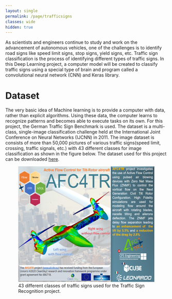 ```yaml
---
layout: single
permalink: /page/trafficsigns
classes: wide
hidden: true    
---
```




As scientists and engineers continue to study and work on the advancement of autonomous vehicles, one of the challenges is to identify road signs like speed limit signs, stop signs, yield signs, etc. Traffic sign classification is the process of identifying different types of traffic signs. In this Deep Learning project, a computer model will be created to classify traffic signs using a special type of brain and program called a convolutional neural network (CNN) and Keras library.

# Dataset

The very basic idea of Machine learning is to provide a computer with data, rather than explicit algorithms. Using these data, the computer learns to recognize patterns and becomes able to execute tasks on its own. For this project, the German Traffic Sign Benchmark is used. The dataset is a multi-class, single-image classification challenge held at the International Joint Conference on Neural Networks (IJCNN) in 2011. The image dataset is consists of more than 50,000 pictures of various traffic signs(speed limit, crossing, traffic signals, etc.) with 43 different classes for image classification as shown in the figure below. The dataset used for this project can be downloaded [here](https://drive.google.com/file/d/1XKyW3ezJWJdCRS_Pugak055VVCD49FzG/view?usp=share_link).

<figure>
  <img src='../assets/images/AFC4TR.newsletter_v2.png' alt="AFC4TR newsletter" height="360">
  <figcaption>43 different classes of traffic signs used for the Traffic Sign Recognition project.</figcaption>
</figure>



